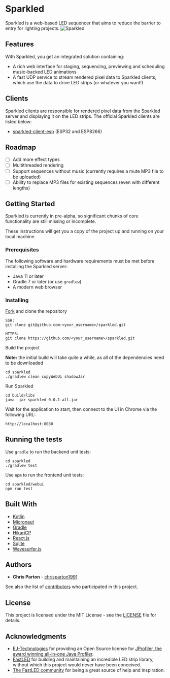 # Sparkled

Sparkled is a web-based LED sequencer that aims to reduce the barrier to entry for lighting projects.
![Sparkled](https://github.com/sparkled/sparkled/raw/gh-pages/images/sparkled-screenshot.jpg "Sparkled")

## Features
With Sparkled, you get an integrated solution containing:
 * A rich web interface for staging, sequencing, previewing and scheduling music-backed LED animations
 * A fast UDP service to stream rendered pixel data to Sparkled clients, which use the data to drive LED strips (or
   whatever you want!)

## Clients
Sparkled clients are responsible for rendered pixel data from the Sparkled server and displaying it on the LED strips.
The official Sparkled clients are listed below:

- [sparkled-client-esp](https://github.com/sparkled/sparkled-client-esp) (ESP32 and ESP8266)

## Roadmap
- [ ] Add more effect types
- [ ] Multithreaded rendering
- [ ] Support sequences without music (currently requires a mute MP3 file to be uploaded)
- [ ] Ability to replace MP3 files for existing sequences (even with different lengths)

## Getting Started
Sparkled is currently in pre-alpha, so significant chunks of core functionality are still missing or incomplete.

These instructions will get you a copy of the project up and running on your local machine.

### Prerequisites
The following software and hardware requirements must be met before installing the Sparkled server:
* Java 11 or later
* Gradle 7 or later (or use `gradlew`)
* A modern web browser

### Installing
[Fork](https://help.github.com/articles/fork-a-repo) and clone the repository
```
SSH:
git clone git@github.com:<your_username>/sparkled.git

HTTPS:
git clone https://github.com/<your_username>/sparkled.git
```

Build the project

**Note:** the initial build will take quite a while, as all of the dependencies need to be downloaded
```
cd sparkled
./gradlew clean copyWebUi shadowJar
```

Run Sparkled
```
cd build/libs
java -jar sparkled-0.0.1-all.jar
```

Wait for the application to start, then connect to the UI in Chrome via the following URL:
```
http://localhost:8080
```

## Running the tests
Use `gradle` to run the backend unit tests:
```
cd sparkled
./gradlew test
```

Use `npm` to run the frontend unit tests:
```
cd sparkled/webui
npm run test
```

## Built With
* [Kotlin](https://kotlinlang.org)
* [Micronaut](https://micronaut.io)
* [Gradle](https://gradle.org)
* [HikariCP](https://github.com/brettwooldridge/HikariCP)
* [React.js](https://reactjs.org)
* [Sqlite](https://sqlite.org)
* [Wavesurfer.js](https://wavesurfer-js.org)

## Authors
* **Chris Parton** - [chrisparton1991](https://github.com/chrisparton1991)

See also the list of [contributors](https://github.com/sparkled/sparkled/contributors) who participated in this project.

## License
This project is licensed under the MIT License - see the [LICENSE](LICENSE) file for details.

## Acknowledgments
* [EJ-Technologies](https://www.ej-technologies.com) for providing an Open Source license for
  [JProfiler, the award winning all-in-one Java Profiler](https://www.ej-technologies.com/products/jprofiler/overview.html).
* [FastLED](http://fastled.io) for building and maintaining an incredible LED strip library, without which this project
  would never have been conceived.
* [The FastLED community](https://reddit.com/r/fastled) for being a great source of help and inspiration.
